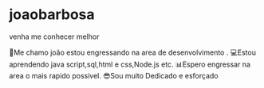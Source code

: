 # joaobarbosa
venha me conhecer melhor

🤞Me chamo joão estou engressando na area de desenvolvimento .
💻Estou aprendendo java script,sql,html e css,Node.js etc.
📊Espero engressar na area o mais rapido possivel.
😎Sou muito Dedicado e esforçado
